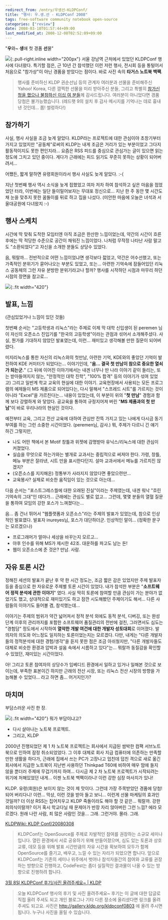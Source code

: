 ```yaml
---
redirect_from: /entry/우생선-KLDPConf/
title: "행사: 우.생.선 - KLDPConf 2008"
tags: free-software community notebook open-source
categories: ["review"]
date: 2008-03-10T01:57:44+09:00
last_modified_at: 2008-12-08T02:52:09+09:00
---
```

"**우**와~ **생**애 첫 경품 **선**물"

![](/attachments/2008-03-10-targus.png){:.pull-right.inline width="200px"}
서울 강남역 근처에서 있었던 KLDPConf 행사에 다녀왔다. 특기할 점은, 근 10년
간 참석했던 이런 저런 행사, 전시회 등을 통털어서 처음으로 "참가상"이 아닌
경품을 받았다는 점이다. 바로 사진 속의 **타거스 노트북 백팩**.

> 행사를 준비하신 KLDP 권순선님 등의 관계자 여러분과 선물을 준비해주신
> Yahoo! Korea, 다른 깜찍한 선물을 미리 받아주신 분들, 그리고 특별히
> [참가신청을 했으나 불참하신 이십 여 분들](http://kldp.org/node/91758#comment-433138)께 감사드립니다.
> 여러분이 아니었다면 경품 당첨은 불가능했습니다. (레드햇 9의 설치 후
> 감사 메시지를 기억나는 데로 흉내낸 것인데... 쫌! 썰렁하다!)

## 참가하기

사실, 행사 사실을 조금 늦게 알았다.
KLDP라는 프로젝트에 대한 관심이야 초창기부터 가지고 있었지만 "공동체"로써의
KLDP는 내게 조금은 거리가 있는 부분이었고 그다지 활동적이지도 못한 편인지라...
요즘은 RSS 피드를 중심으로 관심가는 글이 있으면 읽는 정도에 그치고 있던
중이다. 게다가 근래에는 피드 읽기도 꾸준히 못하는 상황이 되어버려서...

어쨌든, 짧게 말하면 유령회원이라서 행사 사실도 늦게 알았다. :-(

지난 첫번째 행사 역시 소식을 늦게 접했었고 여차 저차 하여 참석하고 싶은
마음을 접었었던 터라, 이번에는 일단 들이밀어보자는 무대포 정신으로... 지난
한 주 동안 몇 시간도 채 눈을 맞추지 못한 꿈돌이를 뒤로 하고 집을 나섰다.
(미안한 마음에 오늘은 녀석과 서울대공원에 다녀왔지 :-)


## 행사 스케치

시간에 딱 맞춰 도착한 모임터엔 아직 조금은 한산한 느낌이었는데, 약간의
시간이 흐른 후에는 딱 적당한 수준으로 공간이 채워진 느낌이었다. 나처럼
무작정 나타난 사람 말고도 "소환되었다"고 자신을 소개한 분들도 상당수 있었다.

음, 뭐랄까...
전반적으로 어떤 느낌이었냐면 생각보다 젋었고, 약간은 어수선했고, 또는
가족적인 분위기가 묻어나오는 부분도 있었고, 또는... 아련한 기억속에
잠들어있던 리눅스 공동체의 그런 자유 분방한 분위기라고나 할까? 행사를
시작하던 시점과 마무리 하던 시점의 장면을 참고로...

![](/attachments/2008-03-10-sketch-small.png){:.fit width="420"}

## 발표, 느낌

(관심있었거나 느낌이 있던 것들)

첫번째 순서는 "고등학생과 리눅스"라는 주제로 이제 막 대학 신입생이 된
peremen 님이 자신의 오픈소스 진입기를 "한국의 고등학생"이라는 관점과
섞어서 소개해주셨다. 사실, 뭔가를 기대하지 않았던 발표였는데, 이런...
재미있고 생각해볼 만한 질문이 되어버렸다.

미지리눅스를 통한 자신의 리눅스와의 첫만남, 아련한 기억, KDE와의 좋았던
기억이 발전하여 KDE 커미터가 되었다는... 이야기인데, "**음... 결국 첫 만남이
참으로 중요한 열쇠가 되는군.**" (그 뒤에 이어진 이야기에서는 내겐 너무나
딴 나라 이야기 같이 들리는, 또는 받아들여지지 않는, "안정적인 대학 진학",
"100% 합격" 등의 이야기가 섞여 있었고) 그리고 일반계 학교 교육의 현실에
대한 이야기. 교육현장에서 사용되는 모든 프로그램의 예제들이 MS 제품으로
되어있다는, 다시 말해서 "스프레드 시트"를 가르치는 것이 아니라 "Excel"을
가르친다는... 내용이 있었는데, 이 부분이 위의 "**첫 만남**" 경험과 함께
보다 강렬하게 와 닿았다.
공교육을 통하여 규정지어져 버린 "**MS 제품과의 첫 만남**"이 바로 우리나라의
현실인 것이다.

예전부터 교육, 그리고 전산 교육에 대하여 관심만 잔뜩 가지고 있는 나에게
다시금 동기부여를 하는 그런 소중한 시간이었다. (peremen님, 감사.) 뭐,
주제가 다르니 긴 얘기 하긴 그렇지만,

- 나도 어떤 책에서 본 Motif 창틀과 위젯에 감명받아 유닉스/리눅스에 대한
  관심이 커졌었다.
- 실습을 무엇으로 하는가와는 별개로 교과서는 중립적으로 써져야 한다.
  가령, 창틀, 메뉴 부분은 잘라낸, 시트 만을 표시한다던지.
  설마 교과서에서 메뉴를 가르치진 않겠지?
- (오픈소스를 지지해온) 정통부가 사라지지 않았다면 좋았으련만...
- 교육봉사? 실제로 비슷한 움직임이 있는 것으로 아는데...

다음 순서는 "포스트그레스퀄에 대한 오래된 진실"이라는 주제였는데, 내겐 워낙
"흐린 기억속의 그대"인 데다가... 근래에는 관심도 별로 없고... 그런데,
몇몇 분들의 열혈 질문을 통하여 모임의 강한 포스가 느껴졌다는...

음... 좀 건너 뛰어서 "웹플랫폼과 오픈소스"라는 주제의 발표가 있었는데,
참으로 인상적인 발표였다. 발표자 inureyes님, 포스가 대단하더군. 인상적인
말이... (정확한 문구는 모르겠으나)

- 프로그래머가 얼마나 세상을 바꾸는지 모르고...
- 야후 인수를 위해 MS가 제시한 42조. 대운하를 파고도 남는 돈!
- 웹이 오픈소스에 준 것은? 만남. 사람.


## 자유 토론 시간

정해진 세션의 발표가 끝난 후 약 한 시간 정도는, 조금 짧은 감은 있었지만
주제 발표자 등을 중심으로 한 자유로운 주제별 토론 시간이 있었다. 내가
참석한 부분은 "**소프트웨어 정적 분석에 관한 이야기**" 였다. 사실 딱히 토론에
참여할 만큼 관심이 가는 분야가 없었기도 했고, 상대적으로 재미있기도 하고
잠깐 시도해봤던 주제이기도 해서... 다른 사람들의 이야기도 들어볼 겸,
참석했는데...

이야기는 주제의 범위가 약간 넓어져서 정적 분석 외에도 동적 분석, 디버깅,
또는 완성 단계 이후의 관리까지를 포함한 소프트웨어 품질관리의 전반에 걸친,
그러면서도 심도는 "경험담" 정도에서 시작하여 **열악한 개발 여건에 대한
개발자 성토대회**로 이어졌다.
발의자의 의도와 어느정도 일치하는 토론이었는지는 모르겠다. 다만, 내게는
"다른 개발자들의 정적분석에 대한 경험/생각"을 듣지 못한 점은 조금 아쉬웠지만,
"다른 개발자들도 대체로 비슷한 환경과 압박과 설움 속에서 시름하고 있다"는...
뭐랄까 동질감을 확인할 수 있었던, 재미있는 시간이었다.

아! 그리고 토론 참여자의 상당수가 임베디드 환경에서 일하고 있거나 일해본
것으로 보이는데, 부족한 표본이긴 하지만 근래의 전산 시장, 또는 리눅스
전산 시장의 방향을 가늠해볼 수 있었다... 라고 하면 좀... 어거지인가?


## 마치며

부담스러운 사진 한 장.

![](/attachments/2008-03-10-backpack.png){:.fit width="420"}
뭐가 부담이냐고?

- 다시 살아나는 노트북 프로젝트.
- 그리고, KLDP

2000년 진행되었던 제 1 차 노트북 프로젝트는 회사에서 지급된 쌈박한 컴팩
서브노트북으로 인하여 잠정 취소되었었다. 그 이후 대체로 회사 지급 컴퓨터에
의존하는 만족할만한 생활을 하다가, 근래에 집에서 쓰는 PC가 고장나고 업친데
덥친 격으로 새로 옮긴 회사에서 지급한 노트북이 지난번 사용하던
Thinkpad T60에 비하여 매우 맘에 들지 않을 뿐더러 주제에 무겁기까지 하여...
다시금 제 2 차 노트북 프로젝트가 시작되려는 위기에 처해있었던 내게...
이젠 노트북 백팩이라니! 이런 강한 심장 마사지가 있나!

KLDP. 유령(회원)은 보이지 않는 것이 제 맛이다. 그런데 가장 주목받았던
경품에 당첨! 되어 버리다니! 이런... 막상, 이런 것을 받아 들고 보니...
이런게 선물 마케팅의 효과인 것일까? 더 이상 RSS는 집어치우고 KLDP
죽돌이라도 해야 할 것 같은... 뭐랄까. 강한 죄의식이랄까?
이거 혹시 학교다닐 때 문제아가 반장 자리 앉아버린 그런 느낌? 에라 모르겠다.
원래 나란 사람, 죄 많은 사람인 것을... 그래. 그런거야. 몰라. 그래.


[KLDPWiki: KLDP Conf/20080308](http://wiki.kldp.org/wiki.php/KLDPConf/20080308) 

> KLDPConf는 OpenSource를 주제로 자발적인 참여를 권장하는 소규모 세미나입니다. 열린 환경에서 서로 공유하기 위해 만들어졌으며, 심도 있는 토론과 상호 교류, 데모 등을 위해 발표 시간만큼의 자유 시간을 확보하여 모두가 함께 OpenSource를 즐기고, 배우고, 느낄 수 있는 자리가 되었으면 합니다. 앞으로 KLDPConf는 기존의 세미나 위주에서 벗어나 참석자들간의 참여와 교류를 권장하는 방향으로 진행하고, CodeFest는 좀더 실질적인 결과물이 나올 수 있는 방향으로 진행하려 합니다.

[3월 8일 KLDPConf 후기/사진 올려주세요~ \| KLDP](http://kldp.org/node/91758) 

> 오늘 KLDPConf 행사의 후기 및 사진 올려주세요~ 후기는 이 글에 대한 답글로 직접 올려 주셔도 되고 개인 블로그나 기타 다른 장소에 올리셨다면 링크를 올려 주셔도 되고요. 사진은 http://gallery.kldp.org/kldpconf0803 에 올려 주시면 됩니다. 누구나 사진을 올릴 수 있습니다.


